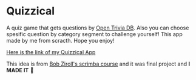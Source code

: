 # Quizzical

A quiz game that gets questions by [Open Trivia DB](https://opentdb.com/). Also you can choose spesific question by category segment to challenge yourself! This app made by me from scracth. Hope you enjoy!

[Here is the link of my Quizzical App](https://quizzical-new.herokuapp.com/)

This idea is from [Bob Ziroll's scrimba course](https://scrimba.com/learn/learnreact) and it was final project and **I MADE IT** :muscle:
